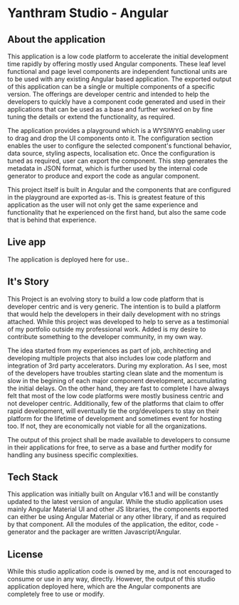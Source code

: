 # Yanthram Studio - Angular

## About the application
 This application is a low code platform to accelerate the initial development time rapidly by offering mostly used Angular components. These leaf level functional and page level components are independent functional units are to be used with any existing Angular based application. The exported output of this application can be a single or multiple components of a specific version. The offerings are developer centric and intended to help the developers to quickly have a component code generated and used in their applications that can be used as a base and further worked on by fine tuning the details or extend the functionality, as required.

 The application provides a playground which is a WYSIWYG enabling user to drag and drop the UI components onto it. The configuration section enables the user to configure the selected component's functional behavior, data source, styling aspects, localisation etc. Once the configuration is tuned as required, user can export the component. This step generates the metadata in JSON format, which is further used by the internal code generator to produce and export the code as angular component.

 This project itself is built in Angular and the components that are configured in the playground are exported as-is. This is greatest feature of this application as the user will not only get the same experience and functionality that he experienced on the first hand, but also the same code that is behind that experience.

 ## Live app
  The application is deployed here for use.. 

## It's Story
 This Project is an evolving story to build a low code platform that is developer centric and is very generic. The intention is to build a platform that would help the developers in their daily development with no strings attached. While this project was developed to help to serve as a testimonial of my portfolio outside my professional work. Added is my desire to contribute something to the developer community, in my own way.

 The idea started from my experiences as part of job, architecting and developing multiple projects that also includes low code platform and integration of 3rd party accelerators. During my exploration. As I see, most of the developers have troubles starting clean slate and the momentum is slow in the begining of each major component development, accumulating the initial delays. On the other hand, they are fast to complete I have always felt that most of the low code platforms were mostly business centric and not developer centric. Additionally, few of the platforms that claim to offer rapid development, will eventually tie the org/developers to stay on their platform for the lifetime of development and sometimes event for hosting too. If not, they are economically not viable for all the organizations. 
 
 The output of this project shall be made available to developers to consume in their applications for free, to serve as a base and further modify for handling any business specific complexities.

## Tech Stack
 This application was initially built on Angular v16.1 and will be constantly updated to the latest version of angular. While the studio application uses mainly Angular Material UI and other JS libraries, the components exported can either be using Angular Material or any other library, if and as required by that component.
 All the modules of the application, the editor, code - generator and the packager are written Javascript/Angular.

## License
 While this studio application code is owned by me, and is not encouraged to consume or use in any way, directly. However, the output of this studio application deployed here, which are the Angular components are completely free to use or modify.